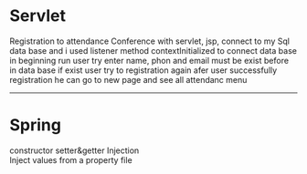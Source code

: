 # Servlet
Registration to attendance Conference 
with servlet, jsp, connect to my Sql data base and i used listener method contextInitialized  to connect data base in beginning run
user try enter name, phon  and  email must be exist before in data base
if exist user try to registration again 
afer user successfully registration he can go to new page and see all attendanc menu
**********************************************************************************************
# Spring 
constructor setter&getter Injection  
Inject values from a property file

